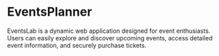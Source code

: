 # EventsPlanner
EventsLab is a dynamic web application designed for event enthusiasts. Users can easily explore and discover upcoming events, access detailed event information, and securely purchase tickets.
